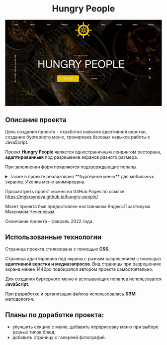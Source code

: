 <h1 align="center">Hungry People</h1>
<img src="images/main-page.jpg" title="Restaurant Hungry People">
<h2 align="left">Описание проекта</h2>

Цель создания проекта - отработка навыков адаптивной верстки, создание бургерного меню, тренировка базовых навыков работы с JavaScript.

Проект **Hungry People** является одностраничным лендингом ресторана, **адаптированным** под разрешение экранов разного размера.

При заполнении форм появляются подтверждающие попапы. 

<details>
<summary>Также в проекте реализовано **бургерное меню** для мобильных экранов. Иконка меню анимирована.</summary>
<p align="center">
  <img src="images/burger-menu.jpg" title="Бургерное меню">
</p>
</details>

Просмотреть проект можно на GitHub Pages по ссылке: https://mgkraynova.github.io/hungry-people/

Макет проекта был предоставлен наставником Яндекс.Практикума Максимом Чеченевым.

Окончание проекта - февраль 2022 года.

<h2 align="left">Использованные технологии</h2>

Страница проекта стилизована с помощью **CSS**. 

Страница адаптирована под экраны с разным разрешением с помощью **адаптивной верстки и медиазапросов**. Вид страницы при разрешениях экрана менее 1440px подбирался автором проекта самостоятельно.

Для создания бургерного меню и всплывающих попапов использовался **JavaScript**.

При разработке и организации файлов использовалась **БЭМ** методология.

<h2 align="left">Планы по доработке проекта:</h2>

- улучшить секцию с меню, добавить перерисовку меню при выборе разных типов блюд;
- добавить страницу с галереей фотографий.
